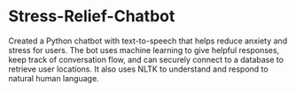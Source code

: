 # Stress-Relief-Chatbot
Created a Python chatbot with text-to-speech that helps reduce anxiety and stress for users. The bot uses machine learning to give helpful responses, keep track of conversation flow, and can securely connect to a database to retrieve user locations. It also uses NLTK to understand and respond to natural human language.
